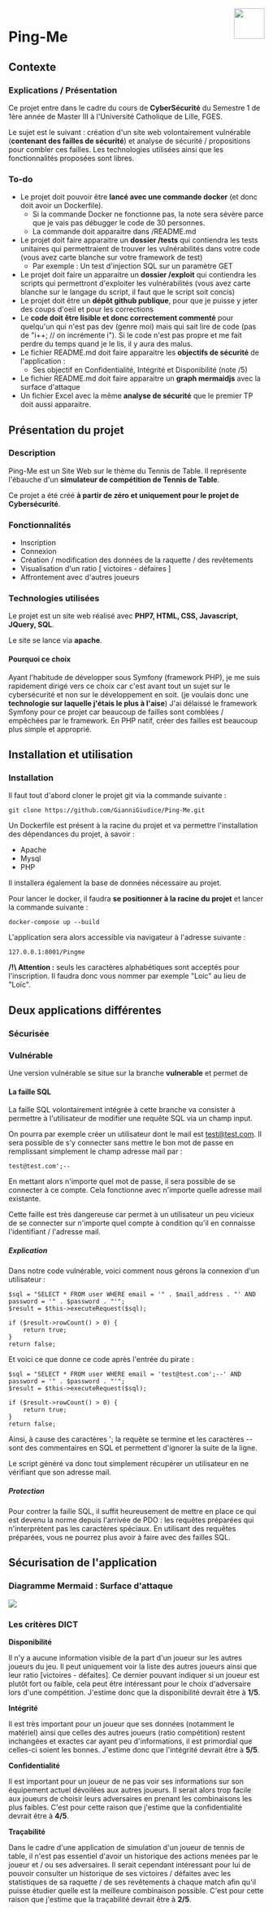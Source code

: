 <img src="Public/Images/logo.png" width=60 align="right"> 

# Ping-Me

## Contexte

### Explications / Présentation

Ce projet entre dans le cadre du cours de **CyberSécurité** du Semestre 1 de 1ère année de Master III à l'Université Catholique de Lille, FGES.

Le sujet est le suivant : création d'un site web volontairement vulnérable (**contenant des failles de sécurité**) et analyse de sécurité / propositions pour combler ces failles. Les technologies utilisées ainsi que les fonctionnalités proposées sont libres.

### To-do

- Le projet doit pouvoir être **lancé avec une commande docker** (et donc doit avoir un Dockerfile). 
   - Si la commande Docker ne fonctionne pas, la note sera sévère parce que je vais pas débugger le code de 30 personnes.
   - La commande doit apparaitre dans /README.md
- Le projet doit faire apparaitre un **dossier /tests** qui contiendra les tests unitaires qui permettraient de trouver les vulnérabilités dans votre code (vous avez carte blanche sur votre framework de test)
  - Par exemple : Un test d'injection SQL sur un paramètre GET
- Le projet doit faire un apparaitre un **dossier /exploit** qui contiendra les scripts qui permettront d'exploiter les vulnérabilités (vous avez carte blanche sur le langage du script, il faut que le script soit concis)
- Le projet doit être un **dépôt github publique**, pour que je puisse y jeter des coups d'oeil et pour les corrections
-  Le **code doit être lisible et donc correctement commenté** pour quelqu'un qui n'est pas dev (genre moi) mais qui sait lire de code (pas de "i++; // on incrémente i"). Si le code n'est pas propre et me fait perdre du temps quand je le lis, il y aura des malus.
- Le fichier README.md doit faire apparaitre les **objectifs de sécurité** de l'application :
  - Ses objectif en Confidentialité, Intégrité et Disponibilité (note /5)
- Le fichier README.md doit faire apparaitre un **graph mermaidjs** avec la surface d'attaque
- Un fichier Excel avec la même **analyse de sécurité** que le premier TP doit aussi apparaitre.

## Présentation du projet

### Description

Ping-Me est un Site Web sur le thème du Tennis de Table. Il représente l'ébauche d'un **simulateur de compétition de Tennis de Table**.

Ce projet a été créé **à partir de zéro et uniquement pour le projet de Cybersécurité**.

### Fonctionnalités

- Inscription
- Connexion
- Création / modification des données de la raquette / des revêtements
- Visualisation d'un ratio [ victoires - défaires ]
- Affrontement avec d'autres joueurs

### Technologies utilisées

Le projet est un site web réalisé avec **PHP7, HTML, CSS, Javascript, JQuery, SQL**.

Le site se lance via **apache**.

#### Pourquoi ce choix

Ayant l'habitude de développer sous Symfony (framework PHP), je me suis rapidement dirigé vers ce choix car c'est avant tout un sujet sur le cybersécurité et non sur le développement en soit. (je voulais donc une **technologie sur laquelle j'étais le plus à l'aise**) J'ai délaissé le framework Symfony pour ce projet car beaucoup de failles sont comblées / empêchées par le framework. En PHP natif, créer des failles est beaucoup plus simple et approprié.

## Installation et utilisation

### Installation

Il faut tout d'abord cloner le projet git via la commande suivante :

`git clone https://github.com/GianniGiudice/Ping-Me.git`

Un Dockerfile est présent à la racine du projet et va permettre l'installation des dépendances du projet, à savoir :
- Apache
- Mysql
- PHP

Il installera également la base de données nécessaire au projet.

Pour lancer le docker, il faudra **se positionner à la racine du projet** et lancer la commande suivante :

```
docker-compose up --build
```

L'application sera alors accessible via navigateur à l'adresse suivante :

`127.0.0.1:8001/Pingme`

**/!\ Attention :** seuls les caractères alphabétiques sont acceptés pour l'inscription. Il faudra donc vous nommer par exemple "Loic" au lieu de "Loïc".

## Deux applications différentes

### Sécurisée

### Vulnérable

Une version vulnérable se situe sur la branche **vulnerable** et permet de

#### La faille SQL

La faille SQL volontairement intégrée à cette branche va consister à permettre à l'utilisateur de modifier une requête SQL via un champ input.

On pourra par exemple créer un utilisateur dont le mail est test@test.com. Il sera possible de s'y connecter sans mettre le bon mot de passe en remplissant simplement le champ adresse mail par :

```
test@test.com';--
```

En mettant alors n'importe quel mot de passe, il sera possible de se connecter à ce compte. Cela fonctionne avec n'importe quelle adresse mail existante. 

Cette faille est très dangereuse car permet à un utilisateur un peu vicieux de se connecter sur n'importe quel compte à condition qu'il en connaisse l'identifiant / l'adresse mail.

##### Explication

Dans notre code vulnérable, voici comment nous gérons la connexion d'un utilisateur :

```
$sql = "SELECT * FROM user WHERE email = '" . $mail_address . "' AND password = '" . $password . "'";
$result = $this->executeRequest($sql);

if ($result->rowCount() > 0) {
    return true;
}
return false;
```

Et voici ce que donne ce code après l'entrée du pirate :

```
$sql = "SELECT * FROM user WHERE email = 'test@test.com';--' AND password = '" . $password . "'";
$result = $this->executeRequest($sql);

if ($result->rowCount() > 0) {
    return true;
}
return false;
```

Ainsi, à cause des caractères '; la requête se termine et les caractères -- sont des commentaires en SQL et permettent d'ignorer la suite de la ligne.

Le script généré va donc tout simplement récupérer un utilisateur en ne vérifiant que son adresse mail.

##### Protection

Pour contrer la faille SQL, il suffit heureusement de mettre en place ce qui est devenu la norme depuis l'arrivée de PDO : les requêtes préparées qui n'interprètent pas les caractères spéciaux. En utilisant des requêtes préparées, vous ne pourrez plus avoir à faire avec des failles SQL.

## Sécurisation de l'application

### Diagramme Mermaid : Surface d'attaque

<img src="mermaid-diagram.png">

### Les critères DICT

**Disponibilité**

Il n'y a aucune information visible de la part d'un joueur sur les autres joueurs du jeu. Il peut uniquement voir la liste des autres joueurs ainsi que leur ratio [victoires - défaites]. Ce dernier pouvant indiquer si un joueur est plutôt fort ou faible, cela peut être intéressant pour le choix d'adversaire lors d'une compétition. J'estime donc que la disponibilité devrait être à **1/5**.

**Intégrité**

Il est très important pour un joueur que ses données (notamment le matériel) ainsi que celles des autres joueurs (ratio compétition) restent inchangées et exactes car ayant peu d'informations, il est primordial que celles-ci soient les bonnes. J'estime donc que l'intégrité devrait être à **5/5**.

**Confidentialité**

Il est important pour un joueur de ne pas voir ses informations sur son équipement actuel dévoilées aux autres joueurs. Il serait alors trop facile aux joueurs de choisir leurs adversaires en prenant les combinaisons les plus faibles. C'est pour cette raison que j'estime que la confidentialité devrait être à **4/5**.

**Traçabilité**

Dans le cadre d'une application de simulation d'un joueur de tennis de table, il n'est pas essentiel d'avoir un historique des actions menées par le joueur et / ou ses adversaires. Il serait cependant intéressant pour lui de pouvoir consulter un historique de ses victoires / défaites avec les statistiques de sa raquette / de ses revêtements à chaque match afin qu'il puisse étudier quelle est la meilleure combinaison possible. C'est pour cette raison que j'estime que la traçabilité devrait être à **2/5**.
